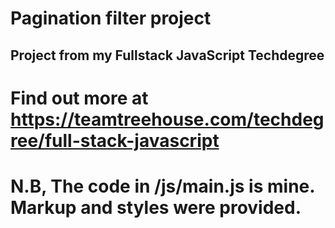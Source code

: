 Pagination filter project
=========================

## Project from my Fullstack JavaScript Techdegree

# Find out more at https://teamtreehouse.com/techdegree/full-stack-javascript

# N.B, The code in /js/main.js is mine. Markup and styles were provided.
